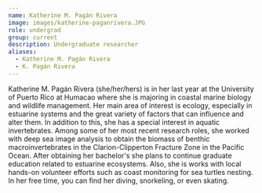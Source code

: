 ```yaml
---
name: Katherine M. Pagán Rivera
image: images/katherine-paganrivera.JPG
role: undergrad
group: current
description: Undergraduate researcher
aliases: 
  - Katherine M. Pagán Rivera
  - K. Pagán Rivera
---
```


Katherine M. Pagán Rivera (she/her/hers) is in her last year at the University of Puerto Rico at Humacao where she is majoring in coastal marine biology and wildlife management. Her main area of interest is ecology, especially in estuarine systems and the great variety of factors that can influence and alter them. In addition to this, she has a special interest in aquatic invertebrates. Among some of her most recent research roles, she worked with deep sea image analysis to obtain the biomass of benthic macroinvertebrates in the Clarion-Clipperton Fracture Zone in the Pacific Ocean. After obtaining her bachelor's she plans to continue graduate education related to estuarine ecosystems. Also, she is works with local hands-on volunteer efforts such as coast monitoring for sea turtles nesting. In her free time, you can find her diving, snorkeling, or even skating. 